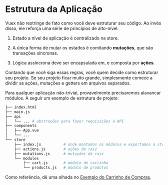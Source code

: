 # Estrutura da Aplicação

Vuex não restringe de fato como você deve estruturar seu código. Ao invés disso, ele reforça uma série de princípios de alto-nível:

1. Estado a nível de aplicação é centralizado na store.

2. A única forma de mutar os estados é comitando **mutações**, que são transações síncronas.

3. Lógica assíncrona deve ser encapsulada em, e composta por **ações**.

Contando que você siga essas regras, você quem decide como estruturar seu projeto. Se seu projeto ficar muito grande, simplesmente comece a dividir as ações, mutações e getters em arquivos separados.

Para qualquer aplicação não-trivial, provavelmente precisaremos alavancar módulos. A seguir um exemplo de estrutura de projeto:


``` bash
├── index.html
├── main.js
├── api
│   └── ... # abstrações para fazer requisições à API
├── components
│   ├── App.vue
│   └── ...
└── store
    ├── index.js          # onde montamos os módulos e exportamos a store
    ├── actions.js        # ações da raiz
    ├── mutations.js      # mutações da raiz
    └── modules
        ├── cart.js       # módulo de carrinho
        └── products.js   # módulo de produtos
```

Como referência, dê uma olhada no [Exemplo do Carrinho de Compras](https://github.com/vuejs/vuex/tree/dev/examples/shopping-cart).
